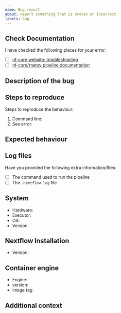 ```yaml
---
name: Bug report
about: Report something that is broken or incorrect
labels: bug
---
```


<!--
# nf-core/rnatoy bug report

Hi there!

Thanks for telling us about a problem with the pipeline.
Please delete this text and anything that's not relevant from the template below:
-->

## Check Documentation

I have checked the following places for your error:

- [ ] [nf-core website: troubleshooting](https://nf-co.re/usage/troubleshooting)
- [ ] [nf-core/rnatoy pipeline documentation](https://nf-co.re/nf-core/rnatoy/usage)

## Description of the bug

<!-- A clear and concise description of what the bug is. -->

## Steps to reproduce

Steps to reproduce the behaviour:

1. Command line: <!-- [e.g. `nextflow run ...`] -->
2. See error: <!-- [Please provide your error message] -->

## Expected behaviour

<!-- A clear and concise description of what you expected to happen. -->

## Log files

Have you provided the following extra information/files:

- [ ] The command used to run the pipeline
- [ ] The `.nextflow.log` file <!-- this is a hidden file in the directory where you launched the pipeline -->

## System

- Hardware: <!-- [e.g. HPC, Desktop, Cloud...] -->
- Executor: <!-- [e.g. slurm, local, awsbatch...] -->
- OS: <!-- [e.g. CentOS Linux, macOS, Linux Mint...] -->
- Version <!-- [e.g. 7, 10.13.6, 18.3...] -->

## Nextflow Installation

- Version: <!-- [e.g. 19.10.0] -->

## Container engine

- Engine: <!-- [e.g. Conda, Docker, Singularity or Podman] -->
- version: <!-- [e.g. 1.0.0] -->
- Image tag: <!-- [e.g. nfcore/rnatoy:1.0.0] -->

## Additional context

<!-- Add any other context about the problem here. -->
